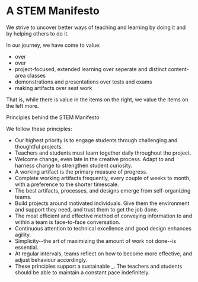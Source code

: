 # A STEM Manifesto

We strive to uncover better ways of teaching and learning by doing it and by helping others to do it.

In our journey, we have come to value:

- over 
- over 
- project-focused, extended learning over seperate and distinct content-area classes
- demonstrations and presentations over tests and exams
- making artifacts over seat work

That is, while there is value in the items on the right, we value the items on the left more.

Principles behind the STEM Manifesto



We follow these principles:

- Our highest priority is to engage students through challenging and thoughtful projects.
- Teachers and students must learn together daily throughout the project.
- Welcome change, even late in the creative process. Adapt to and harness change to strengthen student curiosity.
- A working artifact is the primary measure of progress.
- Complete working artifacts frequently, every couple of weeks to month, with a preference to the shorter timescale.
- The best artifacts, processes, and designs emerge from self-organizing teams.
- Build projects around motivated individuals. Give them the environment and support they need, and trust them to get the job done.
- The most efficient and effective method of conveying information to and within a team is face-to-face conversation.
- Continuous attention to technical excellence and good design enhances agility.
- Simplicity--the art of maximizing the amount of work not done--is essential.
- At regular intervals, teams reflect on how to become more effective, and adjust behaviour accordingly.
- These principles support a sustainable \_. The teachers and students should be able to maintain a constant pace indefinitely.
